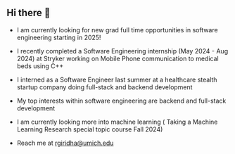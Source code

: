 ## Hi there 👋

<!--
**rahulgiridhar1/rahulgiridhar1** is a ✨ _special_ ✨ repository because its `README.md` (this file) appears on your GitHub profile.

Here are some ideas to get you started:

- 🔭 I’m currently working on ...
- 🌱 I’m currently learning ...
- 👯 I’m looking to collaborate on ...
- 🤔 I’m looking for help with ...
- 💬 Ask me about ...
- 📫 How to reach me: ...
- 😄 Pronouns: ...
- ⚡ Fun fact: ...
-->

- I am currently looking for new grad full time opportunities in software engineering starting in 2025!
- I recently completed a Software Engineering internship (May 2024 - Aug 2024) at Stryker working on Mobile Phone communication to medical beds using C++
- I interned as a Software Engineer last summer at a healthcare stealth startup company doing full-stack and backend development
- My top interests within software engineering are backend and full-stack development
- I am currently looking more into machine learning ( Taking a Machine Learning Research special topic course Fall 2024)

- Reach me at rgiridha@umich.edu

